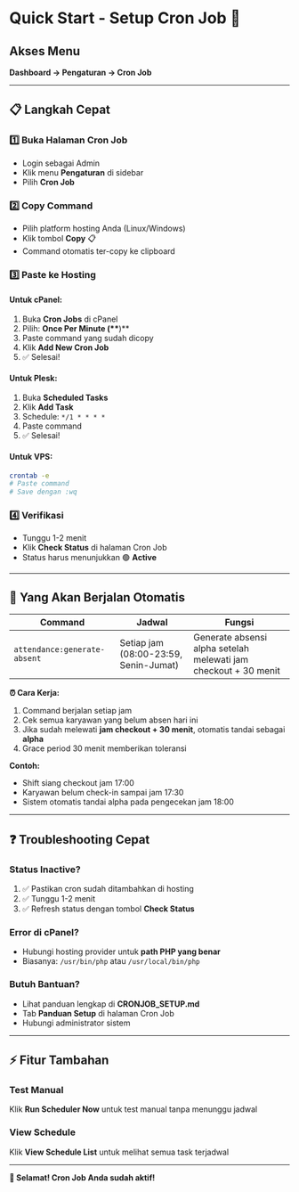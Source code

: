 # Quick Start - Setup Cron Job 🚀

## Akses Menu

**Dashboard → Pengaturan → Cron Job**

---

## 📋 Langkah Cepat

### 1️⃣ Buka Halaman Cron Job

-   Login sebagai Admin
-   Klik menu **Pengaturan** di sidebar
-   Pilih **Cron Job**

### 2️⃣ Copy Command

-   Pilih platform hosting Anda (Linux/Windows)
-   Klik tombol **Copy** 📋
-   Command otomatis ter-copy ke clipboard

### 3️⃣ Paste ke Hosting

#### Untuk cPanel:

1. Buka **Cron Jobs** di cPanel
2. Pilih: **Once Per Minute (\*\***)\*\*
3. Paste command yang sudah dicopy
4. Klik **Add New Cron Job**
5. ✅ Selesai!

#### Untuk Plesk:

1. Buka **Scheduled Tasks**
2. Klik **Add Task**
3. Schedule: `*/1 * * * *`
4. Paste command
5. ✅ Selesai!

#### Untuk VPS:

```bash
crontab -e
# Paste command
# Save dengan :wq
```

### 4️⃣ Verifikasi

-   Tunggu 1-2 menit
-   Klik **Check Status** di halaman Cron Job
-   Status harus menunjukkan 🟢 **Active**

---

## 🎯 Yang Akan Berjalan Otomatis

| Command                      | Jadwal                                | Fungsi                                                          |
| ---------------------------- | ------------------------------------- | --------------------------------------------------------------- |
| `attendance:generate-absent` | Setiap jam (08:00-23:59, Senin-Jumat) | Generate absensi alpha setelah melewati jam checkout + 30 menit |

**⏰ Cara Kerja:**

1. Command berjalan setiap jam
2. Cek semua karyawan yang belum absen hari ini
3. Jika sudah melewati **jam checkout + 30 menit**, otomatis tandai sebagai **alpha**
4. Grace period 30 menit memberikan toleransi

**Contoh:**

-   Shift siang checkout jam 17:00
-   Karyawan belum check-in sampai jam 17:30
-   Sistem otomatis tandai alpha pada pengecekan jam 18:00

---

## ❓ Troubleshooting Cepat

### Status Inactive?

1. ✅ Pastikan cron sudah ditambahkan di hosting
2. ✅ Tunggu 1-2 menit
3. ✅ Refresh status dengan tombol **Check Status**

### Error di cPanel?

-   Hubungi hosting provider untuk **path PHP yang benar**
-   Biasanya: `/usr/bin/php` atau `/usr/local/bin/php`

### Butuh Bantuan?

-   Lihat panduan lengkap di **CRONJOB_SETUP.md**
-   Tab **Panduan Setup** di halaman Cron Job
-   Hubungi administrator sistem

---

## ⚡ Fitur Tambahan

### Test Manual

Klik **Run Scheduler Now** untuk test manual tanpa menunggu jadwal

### View Schedule

Klik **View Schedule List** untuk melihat semua task terjadwal

---

**🎉 Selamat! Cron Job Anda sudah aktif!**

